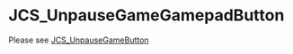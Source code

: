 # JCS_UnpauseGameGamepadButton

Please see [JCS_UnpauseGameButton](https://jcs090218.github.io/JCSUnity/ScriptReference/index.html?page=UI_sl_Button_sl_Pause_sl_JCS_UnpauseGameButton)
